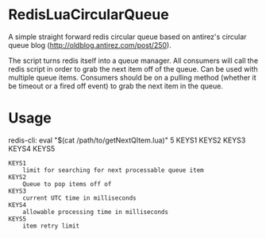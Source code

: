 RedisLuaCircularQueue
=====================

A simple straight forward redis circular queue based on antirez's circular queue blog (http://oldblog.antirez.com/post/250).

The script turns redis itself into a queue manager.  All consumers will call the redis script in order to grab the next item off of the queue.  Can be used with multiple queue items.  Consumers should be on a pulling method (whether it be timeout or a fired off event) to grab the next item in the queue.


Usage
=====================

redis-cli: eval "$(cat /path/to/getNextQItem.lua)" 5 KEYS1 KEYS2 KEYS3 KEYS4 KEYS5
```
KEYS1
	limit for searching for next processable queue item
KEYS2
	Queue to pop items off of
KEYS3
	current UTC time in milliseconds
KEYS4
	allowable processing time in milliseconds
KEYS5
	item retry limit

```
